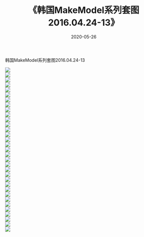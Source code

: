 ﻿---
layout: post
title:  《韩国MakeModel系列套图2016.04.24-13》
date:   2020-05-26
img: http://imgx.orgx.ga/漏D/网络美图/2020/韩国MakeModel系列套图2016.04.24-13/000.jpg
categories: [美女, 清纯, 唯美]
---

韩国MakeModel系列套图2016.04.24-13

  ![](http://imgx.orgx.ga/漏D/网络美图/2020/韩国MakeModel系列套图2016.04.24-13/001.jpg) <br> ![](http://imgx.orgx.ga/漏D/网络美图/2020/韩国MakeModel系列套图2016.04.24-13/002.jpg) <br> ![](http://imgx.orgx.ga/漏D/网络美图/2020/韩国MakeModel系列套图2016.04.24-13/003.jpg) <br> ![](http://imgx.orgx.ga/漏D/网络美图/2020/韩国MakeModel系列套图2016.04.24-13/004.jpg) <br> ![](http://imgx.orgx.ga/漏D/网络美图/2020/韩国MakeModel系列套图2016.04.24-13/005.jpg) <br> ![](http://imgx.orgx.ga/漏D/网络美图/2020/韩国MakeModel系列套图2016.04.24-13/006.jpg) <br> ![](http://imgx.orgx.ga/漏D/网络美图/2020/韩国MakeModel系列套图2016.04.24-13/007.jpg) <br> ![](http://imgx.orgx.ga/漏D/网络美图/2020/韩国MakeModel系列套图2016.04.24-13/008.jpg) <br> ![](http://imgx.orgx.ga/漏D/网络美图/2020/韩国MakeModel系列套图2016.04.24-13/009.jpg) <br> ![](http://imgx.orgx.ga/漏D/网络美图/2020/韩国MakeModel系列套图2016.04.24-13/010.jpg) <br> ![](http://imgx.orgx.ga/漏D/网络美图/2020/韩国MakeModel系列套图2016.04.24-13/011.jpg) <br> ![](http://imgx.orgx.ga/漏D/网络美图/2020/韩国MakeModel系列套图2016.04.24-13/012.jpg) <br> ![](http://imgx.orgx.ga/漏D/网络美图/2020/韩国MakeModel系列套图2016.04.24-13/013.jpg) <br> ![](http://imgx.orgx.ga/漏D/网络美图/2020/韩国MakeModel系列套图2016.04.24-13/014.jpg) <br> ![](http://imgx.orgx.ga/漏D/网络美图/2020/韩国MakeModel系列套图2016.04.24-13/015.jpg) <br> ![](http://imgx.orgx.ga/漏D/网络美图/2020/韩国MakeModel系列套图2016.04.24-13/016.jpg) <br> ![](http://imgx.orgx.ga/漏D/网络美图/2020/韩国MakeModel系列套图2016.04.24-13/017.jpg) <br> ![](http://imgx.orgx.ga/漏D/网络美图/2020/韩国MakeModel系列套图2016.04.24-13/018.jpg) <br> ![](http://imgx.orgx.ga/漏D/网络美图/2020/韩国MakeModel系列套图2016.04.24-13/019.jpg) <br> ![](http://imgx.orgx.ga/漏D/网络美图/2020/韩国MakeModel系列套图2016.04.24-13/020.jpg) <br> ![](http://imgx.orgx.ga/漏D/网络美图/2020/韩国MakeModel系列套图2016.04.24-13/021.jpg) <br> ![](http://imgx.orgx.ga/漏D/网络美图/2020/韩国MakeModel系列套图2016.04.24-13/022.jpg) <br> ![](http://imgx.orgx.ga/漏D/网络美图/2020/韩国MakeModel系列套图2016.04.24-13/023.jpg) <br> ![](http://imgx.orgx.ga/漏D/网络美图/2020/韩国MakeModel系列套图2016.04.24-13/024.jpg) <br> ![](http://imgx.orgx.ga/漏D/网络美图/2020/韩国MakeModel系列套图2016.04.24-13/025.jpg) <br> ![](http://imgx.orgx.ga/漏D/网络美图/2020/韩国MakeModel系列套图2016.04.24-13/026.jpg) <br> ![](http://imgx.orgx.ga/漏D/网络美图/2020/韩国MakeModel系列套图2016.04.24-13/027.jpg) <br> ![](http://imgx.orgx.ga/漏D/网络美图/2020/韩国MakeModel系列套图2016.04.24-13/028.jpg) <br> ![](http://imgx.orgx.ga/漏D/网络美图/2020/韩国MakeModel系列套图2016.04.24-13/029.jpg) <br> ![](http://imgx.orgx.ga/漏D/网络美图/2020/韩国MakeModel系列套图2016.04.24-13/030.jpg) <br> ![](http://imgx.orgx.ga/漏D/网络美图/2020/韩国MakeModel系列套图2016.04.24-13/031.jpg) <br> ![](http://imgx.orgx.ga/漏D/网络美图/2020/韩国MakeModel系列套图2016.04.24-13/032.jpg) <br> ![](http://imgx.orgx.ga/漏D/网络美图/2020/韩国MakeModel系列套图2016.04.24-13/033.jpg) <br>